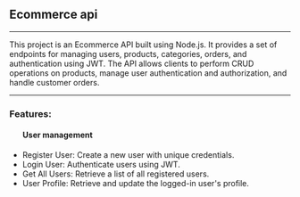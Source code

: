 ## Ecommerce api
<hr>

This project is an Ecommerce API built using Node.js. It provides a set of endpoints for managing users, products, categories, orders, and authentication using JWT. The API allows clients to perform CRUD operations on products, manage user authentication and authorization, and handle customer orders. 
<hr>

<h3> Features: </h3>
<ul>
  <h4>User management</h4>
  <li>Register User: Create a new user with unique credentials.</li>
  <li>Login User: Authenticate users using JWT.</li>
  <li>Get All Users: Retrieve a list of all registered users.</li>
  <li>User Profile: Retrieve and update the logged-in user's profile.</li>
</ul>
